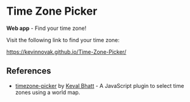 # Time Zone Picker

**Web app** - Find your time zone!

Visit the following link to find your time zone:

https://kevinnovak.github.io/Time-Zone-Picker/

## References

-   [timezone-picker](https://github.com/kevalbhatt/timezone-picker) by [Keval Bhatt](https://github.com/kevalbhatt) - A JavaScript plugin to select time zones using a world map.
